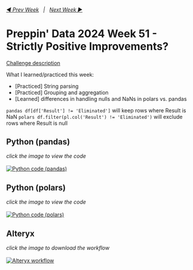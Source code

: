 <h6><a href="..\preppin-data-2024-50\README.md">◀️  Prev Week</a>&nbsp;&nbsp;&nbsp;|&nbsp;&nbsp;&nbsp;<a href="..\preppin-data-2024-52\README.md">Next Week  ▶️</a></h6>

# Preppin' Data 2024 Week 51 - Strictly Positive Improvements?

[Challenge description](https://preppindata.blogspot.com/2024/12/2024-week-51-strictly-positive.html)

What I learned/practiced this week:
* [Practiced] String parsing
* [Practiced] Grouping and aggregation
* [Learned] differences in handling nulls and NaNs in polars vs. pandas

```pandas df[df['Result'] != 'Eliminated']``` will keep rows where Result is NaN 
```polars df.filter(pl.col('Result') != 'Eliminated')``` will exclude rows where Result is null


## Python (pandas)
<i>click the image to view the code</i><br>
<br>
<a href="preppin-data-2024-51.py">
<img src="img-python-code-2024-51.png?raw=true" alt="Python code (pandas)">
</a>

## Python (polars)
<i>click the image to view the code</i><br>
<br>
<a href="preppin-data-2024-51-polars.py">
<img src="img-python-code-2024-51-polars.png?raw=true" alt="Python code (polars)">
</a>

## Alteryx
<i>click the image to download the workflow</i><br>
<br>
<a href="preppin-data-2024-51.yxzp">
<img src="img-alteryx-2024-51.png?raw=true" alt="Alteryx workflow">
</a>